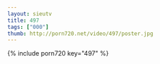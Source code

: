 ```yaml
--- 
layout: sieutv
title: 497
tags: ["000"]
thumb: http://porn720.net/video/497/poster.jpg
---
```

{% include porn720 key="497" %} 
